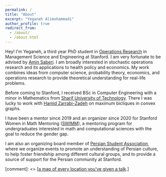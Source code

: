 ```yaml
---
permalink: /
title: "About"
excerpt: "Yeganeh Alimohammadi"
author_profile: true
redirect_from: 
  - /about/
  - /about.html
---
```

Hey! I'm Yeganeh, a third year PhD student in [Operations Research](https://or.stanford.edu/) in Management Science and Engineering at Stanford. I am very fortunate to be advised by [Amin Saberi](http://stanford.edu/~saberi/). 
I am broadly interested in stochastic operations research and its applications to health policy and economics. My work combines ideas from computer science, probability theory, economics, and operations research to provide theoretical understanding for real-life problems. 

Before coming to Stanford, I received BSc in Computer Engineering with a minor in Mathematics from [Sharif University of Technology](http://www.en.sharif.edu/). There I was lucky to work with [Hamid Zarrabi-Zadeh](http://sharif.edu/~zarrabi/) on maximum bicliques in convex graphs. 

I have been a mentor since 2019 and an organizer since 2020  for Stanford Women in Math Mentoring ([SWIMM](http://swimm.stanford.edu/)), a mentoring program for undergraduates interested in math and computational sciences with the goal to reduce the gender gap.

I am also an organizing board member of [Persian Student Association](https://psa.stanford.edu/), where we organize events to promote an understanding of Persian culture, to help foster friendship among different cultural groups, and to provide a source of support for the Persian community at Stanford.

 [comment]: <> [[a map of every location you've given a talk](https://academicpages.github.io/talkmap.html).]
